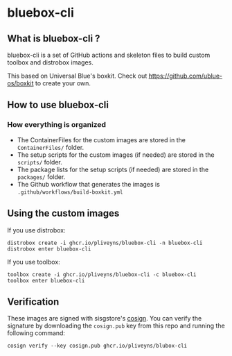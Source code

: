 # bluebox-cli

## What is bluebox-cli ?

bluebox-cli is a set of GitHub actions and skeleton files to build custom toolbox and distrobox images. 

This based on Universal Blue's boxkit.
Check out https://github.com/ublue-os/boxkit to create your own.

## How to use bluebox-cli

### How everything is organized

- The ContainerFiles for the custom images are stored in the `ContainerFiles/` folder.
- The setup scripts for the custom images (if needed) are stored in the `scripts/` folder.
- The package lists for the setup scripts (if needed) are stored in the `packages/` folder.
- The Github workflow that generates the images is `.github/workflows/build-boxkit.yml`

## Using the custom images

If you use distrobox:

    distrobox create -i ghcr.io/pliveyns/bluebox-cli -n bluebox-cli
    distrobox enter bluebox-cli
    
If you use toolbox:

    toolbox create -i ghcr.io/pliveyns/bluebox-cli -c bluebox-cli
    toolbox enter bluebox-cli

## Verification

These images are signed with sisgstore's [cosign](https://docs.sigstore.dev/quickstart/quickstart-cosign/). You can verify the signature by downloading the `cosign.pub` key from this repo and running the following command:

    cosign verify --key cosign.pub ghcr.io/pliveyns/blubox-cli
    
